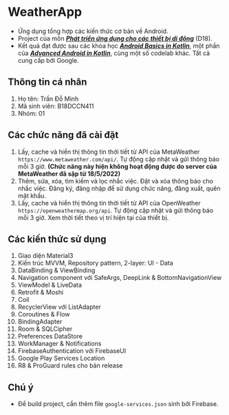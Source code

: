 # WeatherApp
* Ứng dụng tổng hợp các kiến thức cơ bản về Android.
* Project của môn *****[Phát triển ứng dụng cho các thiết bị di động](https://www.youtube.com/playlist?list=PLD8zSU7U1L2GVhpPIUlJegpP8HRC2r58w)***** (D18).
* Kết quả đạt được sau các khóa học *****[Android Basics in Kotlin](https://developer.android.com/courses/android-basics-kotlin/course)*****, một phần của *****[Advanced Android in Kotlin](https://developer.android.com/courses/kotlin-android-advanced/overview)*****, cùng một số codelab khác. Tất cả cung cấp bởi Google.

## Thông tin cá nhân
1. Họ tên: Trần Đỗ Minh
2. Mã sinh viên: B18DCCN411
3. Nhóm: 01

## Các chức năng đã cài đặt
1. Lấy, cache và hiển thị thông tin thời tiết từ API của MetaWeather `https://www.metaweather.com/api/`. Tự động cập nhật và gửi thông báo mỗi 3 giờ. **(Chức năng này hiện không hoạt động được do server của MetaWeather đã sập từ 18/5/2022)**
2. Thêm, sửa, xóa, tìm kiếm và lọc nhắc việc. Đặt và xóa thông báo cho nhắc việc. Đăng ký, đăng nhập để sử dụng chức năng, đăng xuất, quên mật khẩu.
3. Lấy, cache và hiển thị thông tin thời tiết từ API của OpenWeather `https://openweathermap.org/api`. Tự động cập nhật và gửi thông báo mỗi 3 giờ. Xem thời tiết theo vị trí hiện tại của thiết bị.

## Các kiến thức sử dụng
1. Giao diện Material3
2. Kiến trúc MVVM, Repository pattern, 2-layer: UI - Data
3. DataBinding & ViewBinding
4. Navigation component với SafeArgs, DeepLink & BottomNavigationView
5. ViewModel & LiveData
6. Retrofit & Moshi
7. Coil
8. RecyclerView với ListAdapter
9. Coroutines & Flow
10. BindingAdapter
11. Room & SQLCipher
12. Preferences DataStore
13. WorkManager & Notifications
14. FirebaseAuthentication với FirebaseUI
15. Google Play Services Location
16. R8 & ProGuard rules cho bản release

## Chú ý
* Để build project, cần thêm file `google-services.json` sinh bởi Firebase.